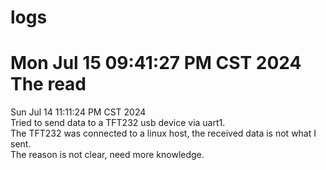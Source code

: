 
# logs
Mon Jul 15 09:41:27 PM CST 2024
The read
=================================       
Sun Jul 14 11:11:24 PM CST 2024     
Tried to send data to a TFT232 usb device via uart1.        
The TFT232 was connected to a linux host, the received data is not what I sent.     
The reason is not clear, need more knowledge.       